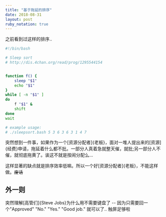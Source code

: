 ```yaml
---
title: "基于拖延的排序"
date: 2018-08-31
layout: post
ruby_notation: true
---
```


之前看到过这样的排序..

```bash
#!/bin/bash

# Sleep sort
# http://dis.4chan.org/read/prog/1295544154


function f() {
    sleep "$1"
    echo "$1"
}
while [ -n "$1" ]
do
    f "$1" &
    shift
done
wait

# example usage:
# ./sleepsort.bash 5 3 6 3 6 3 1 4 7
```

突然想到一件事，如果作为一个[资源分配者]{老板}，面对一堆人提出来的[资源]{经费}申请，拖延着什么都不批。一部分人真着急就整天催，就批;另一部分人不催，就彻底拖黄了。诶这不就是按闹分配么...

这样显著的缺点就是排序效率低嘛。所以一个好[资源分配者]{老板}，不能这样做。<del>废话</del>


## 外一则

突然理解[高管们]{Steve Jobs}为什么用不需要键盘了 -- 因为只需要回一个"Approved" "No." "Yes." "Good job." 就可以了.. 触屏足够啦
